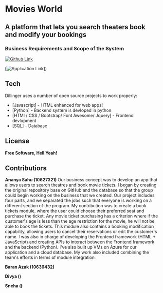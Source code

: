 # Movies World
## A platform that lets  you search theaters book and modify your bookings
### Business Requirements  and Scope of the System

[![Github Link](https://github.com/AnanyaSahu/Movies-world)](https://github.com/AnanyaSahu/Movies-world)

[![Application Link](https://github.com/AnanyaSahu/Movies-world)])

## Tech

Dillinger uses a number of open source projects to work properly:

- [Javascript] - HTML enhanced for web apps!
- [Python] - Backend system is devloped in python
- [HTMl / CSS / Bootstrap/ Font Awesome/ Jquery] - Frontend devlopment
- [SQL] - Database  

## License
**Free Software, Hell Yeah!**

## Contributiors
**Ananya Sahu (10627321)**
Our business concept was to develop an app that allows users to search theatres and book movie tickets. I began by creating the original repository base on GitHub and the database so that the group could begin working on the business that we created. Our project includes four parts, and we separated the jobs such that everyone is working on a different section of the program. 
My contribution was to create a book tickets module, where the user could choose their preferred seat and purchase the ticket. Any movie ticket purchasing has a criterion where if the customer's age is less than the age restriction for the movie, he will not be able to book the tickets. This module also contains a booking modification capability, allowing users to cancel their reservations or edit the customer's name.
I was also in charge of developing the Frontend framework (HTML + JavaScript) and creating APIs to interact between the Frontend framework and the backend (Python). I've also built up VMs on Azure for our application and a cloud database. My work also included combining the team's efforts in terms of module integration.

**Baran Azak (10636432)**

**Divya ()**

**Sneha ()**


